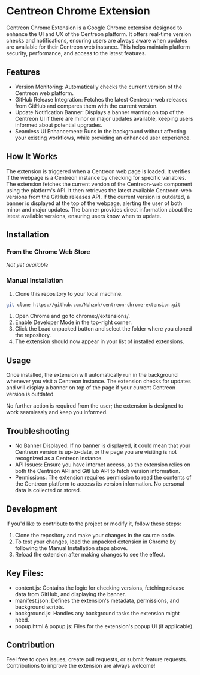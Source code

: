 # Centreon Chrome Extension

Centreon Chrome Extension is a Google Chrome extension designed to enhance the UI and UX of the Centreon platform. It offers real-time version checks and notifications, ensuring users are always aware when updates are available for their Centreon web instance. This helps maintain platform security, performance, and access to the latest features.

## Features

- Version Monitoring: Automatically checks the current version of the Centreon web platform.
- GitHub Release Integration: Fetches the latest Centreon-web releases from GitHub and compares them with the current version.
- Update Notification Banner: Displays a banner warning on top of the Centreon UI if there are minor or major updates available, keeping users informed about potential upgrades.
- Seamless UI Enhancement: Runs in the background without affecting your existing workflows, while providing an enhanced user experience.

## How It Works

The extension is triggered when a Centreon web page is loaded.
It verifies if the webpage is a Centreon instance by checking for specific variables.
The extension fetches the current version of the Centreon-web component using the platform's API.
It then retrieves the latest available Centreon-web versions from the GitHub releases API.
If the current version is outdated, a banner is displayed at the top of the webpage, alerting the user of both minor and major updates.
The banner provides direct information about the latest available versions, ensuring users know when to update.

## Installation

### From the Chrome Web Store

_Not yet available_

### Manual Installation

1. Clone this repository to your local machine.
```bash
git clone https://github.com/Nohzoh/centreon-chrome-extension.git
```
1. Open Chrome and go to chrome://extensions/.
1. Enable Developer Mode in the top-right corner.
1. Click the Load unpacked button and select the folder where you cloned the repository.
1. The extension should now appear in your list of installed extensions.

## Usage

Once installed, the extension will automatically run in the background whenever you visit a Centreon instance. The extension checks for updates and will display a banner on top of the page if your current Centreon version is outdated.

No further action is required from the user; the extension is designed to work seamlessly and keep you informed.

## Troubleshooting

- No Banner Displayed: If no banner is displayed, it could mean that your Centreon version is up-to-date, or the page you are visiting is not recognized as a Centreon instance.
- API Issues: Ensure you have internet access, as the extension relies on both the Centreon API and GitHub API to fetch version information.
- Permissions: The extension requires permission to read the contents of the Centreon platform to access its version information. No personal data is collected or stored.

## Development

If you'd like to contribute to the project or modify it, follow these steps:

1. Clone the repository and make your changes in the source code.
1. To test your changes, load the unpacked extension in Chrome by following the Manual Installation steps above.
1. Reload the extension after making changes to see the effect.

## Key Files:
- content.js: Contains the logic for checking versions, fetching release data from GitHub, and displaying the banner.
- manifest.json: Defines the extension's metadata, permissions, and background scripts.
- background.js: Handles any background tasks the extension might need.
- popup.html & popup.js: Files for the extension's popup UI (if applicable).

## Contribution

Feel free to open issues, create pull requests, or submit feature requests. Contributions to improve the extension are always welcome!
